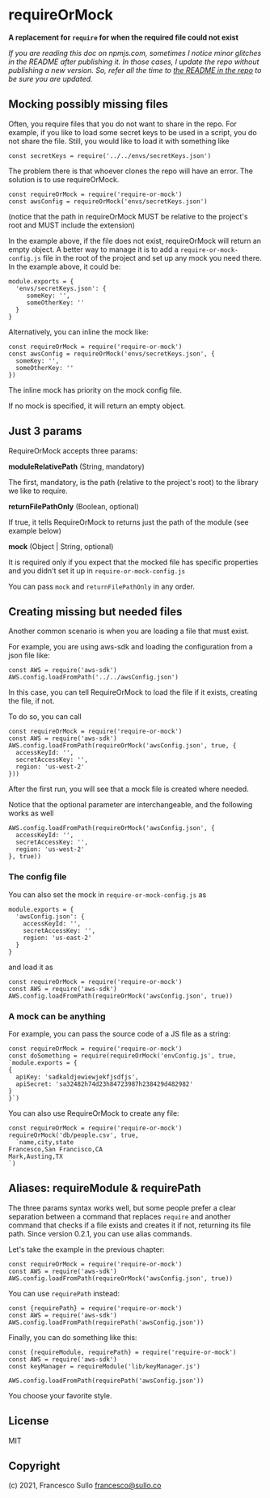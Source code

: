 # requireOrMock

**A replacement for `require` for when the required file could not exist**

_If you are reading this doc on npmjs.com, sometimes I notice minor glitches in the README after publishing it. In those cases, I update the repo without publishing a new version. So, refer all the time to [the README in the repo](https://github.com/sullof/require-or-mock#readme) to be sure you are updated._

## Mocking possibly missing files

Often, you require files that you do not want to share in the repo. For example, if you like to load some secret keys to be used in a script, you do not share the file. Still, you would like to load it with something like
```
const secretKeys = require('../../envs/secretKeys.json')
```
The problem there is that whoever clones the repo will have an error.
The solution is to use requireOrMock.
```
const requireOrMock = require('require-or-mock')
const awsConfig = requireOrMock('envs/secretKeys.json')
```
(notice that the path in requireOrMock MUST be relative to the project's root and MUST include the extension)

In the example above, if the file does not exist, requireOrMock will return an empty object. A better way to manage it is to add a `require-or-mock-config.js` file in the root of the project and set up any mock you need there.
In the example above, it could be:
```
module.exports = {
  'envs/secretKeys.json': {
     someKey: '',
     someOtherKey: ''
  }
}
```
Alternatively, you can inline the mock like:

```
const requireOrMock = require('require-or-mock')
const awsConfig = requireOrMock('envs/secretKeys.json', {
  someKey: '',
  someOtherKey: ''
})
```

The inline mock has priority on the mock config file.

If no mock is specified, it will return an empty object.

## Just 3 params

RequireOrMock accepts three params:

**moduleRelativePath** (String, mandatory)

The first, mandatory, is the path (relative to the project's root) to the library we like to require.

**returnFilePathOnly** (Boolean, optional)

If true, it tells RequireOrMock to returns just the path of the module (see example below)

**mock** (Object | String, optional)

It is required only if you expect that the mocked file has specific properties and you didn't set it up in `require-or-mock-config.js`

You can pass `mock` and `returnFilePathOnly` in any order.


## Creating missing but needed files

Another common scenario is when you are loading a file that must exist.

For example, you are using aws-sdk and loading the configuration from a json file like:

```
const AWS = require('aws-sdk')
AWS.config.loadFromPath('../../awsConfig.json')
```

In this case, you can tell RequireOrMock to load the file if it exists, creating the file, if not.

To do so, you can call

```
const requireOrMock = require('require-or-mock')
const AWS = require('aws-sdk')
AWS.config.loadFromPath(requireOrMock('awsConfig.json', true, {
  accessKeyId: '',
  secretAccessKey: '',
  region: 'us-west-2'
}))
```
After the first run, you will see that a mock file is created where needed.

Notice that the optional parameter are interchangeable, and the following works as well
```
AWS.config.loadFromPath(requireOrMock('awsConfig.json', {
  accessKeyId: '',
  secretAccessKey: '',
  region: 'us-west-2'
}, true))
```

### The config file

You can also set the mock in `require-or-mock-config.js` as
```
module.exports = {
  'awsConfig.json': {
    accessKeyId: '',
    secretAccessKey: '',
    region: 'us-east-2'
  }
}
```
and load it as
```
const requireOrMock = require('require-or-mock')
const AWS = require('aws-sdk')
AWS.config.loadFromPath(requireOrMock('awsConfig.json', true))
```



### A mock can be anything

For example, you can pass the source code of a JS file as a string:

```
const requireOrMock = require('require-or-mock')
const doSomething = require(requireOrMock('envConfig.js', true, `module.exports = {
{
  apiKey: 'sadkaldjewiewjekfjsdfjs',
  apiSecret: 'sa32482h74d23h84723987h238429d482982'
}
}`)
```

You can also use RequireOrMock to create any file:

```
const requireOrMock = require('require-or-mock')
requireOrMock('db/people.csv', true,
  `name,city,state
Francesco,San Francisco,CA
Mark,Austing,TX
`)
```

## Aliases: requireModule & requirePath

The three params syntax works well, but some people prefer a clear separation between a command that replaces `require` and another command that checks if a file exists and creates it if not, returning its file path. Since version 0.2.1, you can use alias commands.

Let's take the example in the previous chapter:
```
const requireOrMock = require('require-or-mock')
const AWS = require('aws-sdk')
AWS.config.loadFromPath(requireOrMock('awsConfig.json', true))
```

You can use `requirePath` instead:
```
const {requirePath} = require('require-or-mock')
const AWS = require('aws-sdk')
AWS.config.loadFromPath(requirePath('awsConfig.json'))
```

Finally, you can do something like this:
```
const {requireModule, requirePath} = require('require-or-mock')
const AWS = require('aws-sdk')
const keyManager = requireModule('lib/keyManager.js')

AWS.config.loadFromPath(requirePath('awsConfig.json'))
```

You choose your favorite style.

## License
MIT

## Copyright
(c) 2021, Francesco Sullo <francesco@sullo.co>

